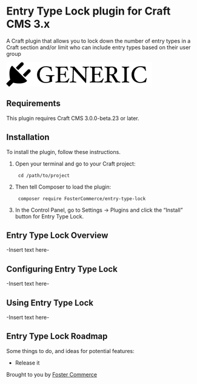 # Entry Type Lock plugin for Craft CMS 3.x

A Craft plugin that allows you to lock down the number of entry types in a Craft section and/or limit who can include entry types based on their user group

![Screenshot](resources/img/plugin-logo.png)

## Requirements

This plugin requires Craft CMS 3.0.0-beta.23 or later.

## Installation

To install the plugin, follow these instructions.

1. Open your terminal and go to your Craft project:

        cd /path/to/project

2. Then tell Composer to load the plugin:

        composer require FosterCommerce/entry-type-lock

3. In the Control Panel, go to Settings → Plugins and click the “Install” button for Entry Type Lock.

## Entry Type Lock Overview

-Insert text here-

## Configuring Entry Type Lock

-Insert text here-

## Using Entry Type Lock

-Insert text here-

## Entry Type Lock Roadmap

Some things to do, and ideas for potential features:

* Release it

Brought to you by [Foster Commerce](https://fostercommerce.com)

